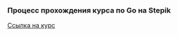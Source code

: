 ### Процесс прохождения курса по Go на Stepik

[Ссылка на курс](https://stepik.org/course/54403/promo)
